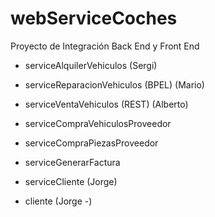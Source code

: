 # webServiceCoches
Proyecto de Integración Back End y Front End

- serviceAlquilerVehiculos (Sergi)
- serviceReparacionVehiculos (BPEL) (Mario)
- serviceVentaVehiculos (REST) (Alberto)
- serviceCompraVehiculosProveedor
- serviceCompraPiezasProveedor
- serviceGenerarFactura
- serviceCliente (Jorge)

- cliente (Jorge -)
